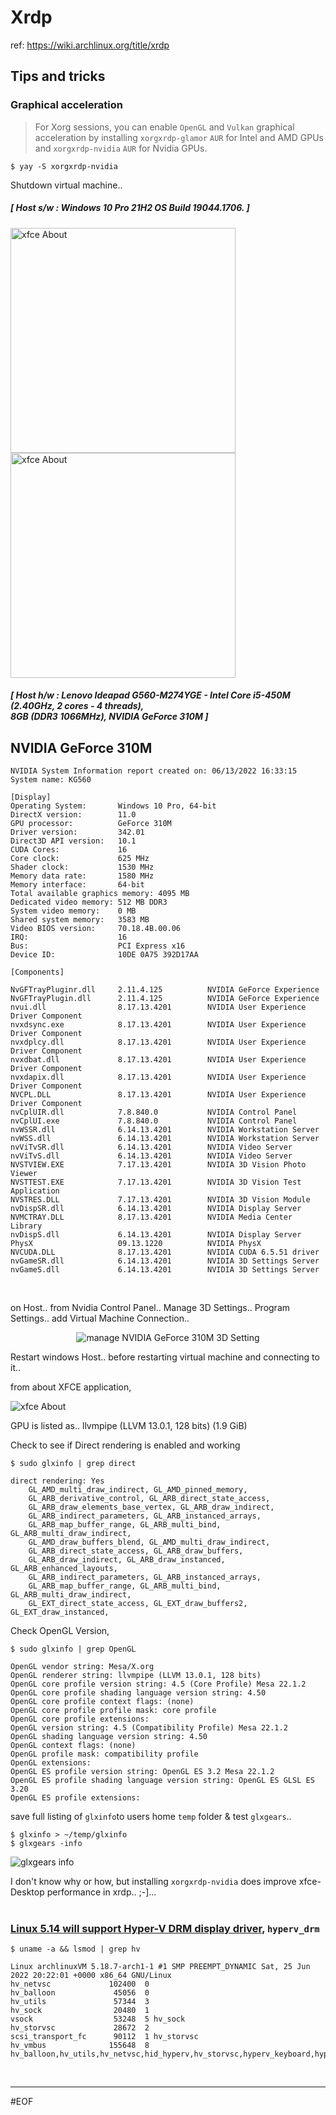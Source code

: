 # Xrdp

ref: https://wiki.archlinux.org/title/xrdp

 ## Tips and tricks
 
 ### Graphical acceleration

 >For Xorg sessions, you can enable `OpenGL` and `Vulkan` graphical acceleration by installing `xorgxrdp-glamor` `AUR` for Intel and AMD GPUs and `xorgxrdp-nvidia` `AUR` for Nvidia GPUs.

```console
$ yay -S xorgxrdp-nvidia
```

Shutdown virtual machine..

##### [ Host s/w : Windows 10 Pro 21H2 OS Build 19044.1706. ]

<p align="left"><img src="images/deviceManager.PNG" alt="xfce About" width="360" /> <img src="images/systemDevices.PNG" alt="xfce About" width="360" /></p>

##### [ Host h/w : Lenovo Ideapad G560-M274YGE - Intel Core i5-450M (2.40GHz, 2 cores - 4 threads),<br>8GB (DDR3 1066MHz), NVIDIA GeForce 310M ]</p>

## NVIDIA GeForce 310M

```
NVIDIA System Information report created on: 06/13/2022 16:33:15
System name: KG560

[Display]
Operating System:       Windows 10 Pro, 64-bit
DirectX version:        11.0
GPU processor:          GeForce 310M
Driver version:         342.01
Direct3D API version:   10.1
CUDA Cores:             16
Core clock:             625 MHz
Shader clock:           1530 MHz
Memory data rate:       1580 MHz
Memory interface:       64-bit
Total available graphics memory: 4095 MB
Dedicated video memory: 512 MB DDR3
System video memory:    0 MB
Shared system memory:   3583 MB
Video BIOS version:     70.18.4B.00.06
IRQ:                    16
Bus:                    PCI Express x16
Device ID:              10DE 0A75 392D17AA

[Components]

NvGFTrayPluginr.dll     2.11.4.125          NVIDIA GeForce Experience
NvGFTrayPlugin.dll      2.11.4.125          NVIDIA GeForce Experience
nvui.dll                8.17.13.4201        NVIDIA User Experience Driver Component
nvxdsync.exe            8.17.13.4201        NVIDIA User Experience Driver Component
nvxdplcy.dll            8.17.13.4201        NVIDIA User Experience Driver Component
nvxdbat.dll             8.17.13.4201        NVIDIA User Experience Driver Component
nvxdapix.dll            8.17.13.4201        NVIDIA User Experience Driver Component
NVCPL.DLL               8.17.13.4201        NVIDIA User Experience Driver Component
nvCplUIR.dll            7.8.840.0           NVIDIA Control Panel
nvCplUI.exe             7.8.840.0           NVIDIA Control Panel
nvWSSR.dll              6.14.13.4201        NVIDIA Workstation Server
nvWSS.dll               6.14.13.4201        NVIDIA Workstation Server
nvViTvSR.dll            6.14.13.4201        NVIDIA Video Server
nvViTvS.dll             6.14.13.4201        NVIDIA Video Server
NVSTVIEW.EXE            7.17.13.4201        NVIDIA 3D Vision Photo Viewer
NVSTTEST.EXE            7.17.13.4201        NVIDIA 3D Vision Test Application
NVSTRES.DLL             7.17.13.4201        NVIDIA 3D Vision Module
nvDispSR.dll            6.14.13.4201        NVIDIA Display Server
NVMCTRAY.DLL            8.17.13.4201        NVIDIA Media Center Library
nvDispS.dll             6.14.13.4201        NVIDIA Display Server
PhysX                   09.13.1220          NVIDIA PhysX
NVCUDA.DLL              8.17.13.4201        NVIDIA CUDA 6.5.51 driver
nvGameSR.dll            6.14.13.4201        NVIDIA 3D Settings Server
nvGameS.dll             6.14.13.4201        NVIDIA 3D Settings Server
```

<br>

on Host.. from Nvidia Control Panel.. Manage 3D Settings.. Program Settings.. add Virtual Machine Connection..

<p align="center"><img src="images/manage3DSetting.PNG" alt="manage NVIDIA GeForce 310M 3D Setting" width="auto" /></p>

Restart windows Host.. before restarting virtual machine and connecting to it..

from about XFCE application,

<p align="left"><img src="images/xfceAbout.png" alt="xfce About" width="auto" /></p>

GPU is listed as.. llvmpipe (LLVM 13.0.1, 128 bits) (1.9 GiB)

Check to see if Direct rendering is enabled and working

```console
$ sudo glxinfo | grep direct
```

```
direct rendering: Yes
    GL_AMD_multi_draw_indirect, GL_AMD_pinned_memory, 
    GL_ARB_derivative_control, GL_ARB_direct_state_access, 
    GL_ARB_draw_elements_base_vertex, GL_ARB_draw_indirect, 
    GL_ARB_indirect_parameters, GL_ARB_instanced_arrays, 
    GL_ARB_map_buffer_range, GL_ARB_multi_bind, GL_ARB_multi_draw_indirect, 
    GL_AMD_draw_buffers_blend, GL_AMD_multi_draw_indirect, 
    GL_ARB_direct_state_access, GL_ARB_draw_buffers, 
    GL_ARB_draw_indirect, GL_ARB_draw_instanced, GL_ARB_enhanced_layouts, 
    GL_ARB_indirect_parameters, GL_ARB_instanced_arrays, 
    GL_ARB_map_buffer_range, GL_ARB_multi_bind, GL_ARB_multi_draw_indirect, 
    GL_EXT_direct_state_access, GL_EXT_draw_buffers2, GL_EXT_draw_instanced,
```

Check OpenGL Version,

```console
$ sudo glxinfo | grep OpenGL
```

```
OpenGL vendor string: Mesa/X.org
OpenGL renderer string: llvmpipe (LLVM 13.0.1, 128 bits)
OpenGL core profile version string: 4.5 (Core Profile) Mesa 22.1.2
OpenGL core profile shading language version string: 4.50
OpenGL core profile context flags: (none)
OpenGL core profile profile mask: core profile
OpenGL core profile extensions:
OpenGL version string: 4.5 (Compatibility Profile) Mesa 22.1.2
OpenGL shading language version string: 4.50
OpenGL context flags: (none)
OpenGL profile mask: compatibility profile
OpenGL extensions:
OpenGL ES profile version string: OpenGL ES 3.2 Mesa 22.1.2
OpenGL ES profile shading language version string: OpenGL ES GLSL ES 3.20
OpenGL ES profile extensions:
```

save full listing of `glxinfo`to users home `temp` folder & test `glxgears`..

```console
$ glxinfo > ~/temp/glxinfo
$ glxgears -info
```

<p align="left"><img src="images/glxgears.png" alt="glxgears info" width="auto" /></p>

I don't know why or how, but installing `xorgxrdp-nvidia` does improve xfce-Desktop performance in xrdp.. ;-]...<br><br>

### [Linux 5.14 will support Hyper-V DRM display driver](https://meterpreter.org/linux-5-14-will-support-hyper-v-drm-display-driver/), `hyperv_drm`

```console
$ uname -a && lsmod | grep hv
```

```
Linux archlinuxVM 5.18.7-arch1-1 #1 SMP PREEMPT_DYNAMIC Sat, 25 Jun 2022 20:22:01 +0000 x86_64 GNU/Linux
hv_netvsc             102400  0
hv_balloon             45056  0
hv_utils               57344  3
hv_sock                20480  1
vsock                  53248  5 hv_sock
hv_storvsc             28672  2
scsi_transport_fc      90112  1 hv_storvsc
hv_vmbus              155648  8 hv_balloon,hv_utils,hv_netvsc,hid_hyperv,hv_storvsc,hyperv_keyboard,hyperv_drm,hv_sock
```

<br>

---
#EOF